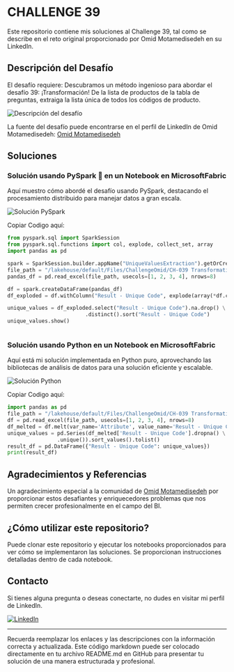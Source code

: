 # CHALLENGE 39

Este repositorio contiene mis soluciones al Challenge 39, tal como se describe en el reto original proporcionado por Omid Motamedisedeh en su LinkedIn.

## Descripción del Desafío

El desafío requiere:
Descubramos un método ingenioso para abordar el desafío 39: ¡Transformación!
De la lista de productos de la tabla de preguntas, extraiga la lista única de todos los códigos de producto.

![Descripción del desafío](https://github.com/cristobalsalcedo90/BI_Challenges/blob/6a18a1209d84d96b7c7a63d0a7ed346a3a3ceb50/OMID_BI/36_Challenge/files/Challenge.png)

La fuente del desafío puede encontrarse en el perfil de LinkedIn de Omid Motamedisedeh: [
Omid Motamedisedeh](https://www.linkedin.com/posts/omid-motamedisedeh-74aba166_excelchallenge-powerquerychllenge-excel-activity-7186830879980191745-kfBw?utm_source=share&utm_medium=member_desktop)

## Soluciones

### Solución usando PySpark 🚀 en un Notebook en MicrosoftFabric

Aquí muestro cómo abordé el desafío usando PySpark, destacando el procesamiento distribuido para manejar datos a gran escala.

![Solución PySpark](https://github.com/cristobalsalcedo90/BI_Challenges/blob/4a110c7ca86b8757e730e703e0c9e1d8f6e6b4dc/EXCEL_BI/403_EXCEL_CHALLENGE/files/403_EXCEL_CHALLENGE.PNG)

Copiar Codigo aquí:

```python
from pyspark.sql import SparkSession
from pyspark.sql.functions import col, explode, collect_set, array
import pandas as pd

spark = SparkSession.builder.appName("UniqueValuesExtraction").getOrCreate()
file_path = "/lakehouse/default/Files/ChallengeOmid/CH-039 Transformation.xlsx"
pandas_df = pd.read_excel(file_path, usecols=[1, 2, 3, 4], nrows=8)

df = spark.createDataFrame(pandas_df)
df_exploded = df.withColumn("Result - Unique Code", explode(array(*df.columns)))

unique_values = df_exploded.select("Result - Unique Code").na.drop() \
                         .distinct().sort("Result - Unique Code")
unique_values.show()



```
### Solución usando Python en un Notebook en MicrosoftFabric

Aquí está mi solución implementada en Python puro, aprovechando las bibliotecas de análisis de datos para una solución eficiente y escalable.

![Solución Python](https://github.com/cristobalsalcedo90/BI_Challenges/blob/e2c941df816763045366df0658358ab82f4168ea/427_EXCEL_CHALLENGE/Files/427_EXCEL_CHALLENGE_Python.png)

Copiar Codigo aquí:
```python
import pandas as pd
file_path = "/lakehouse/default/Files/ChallengeOmid/CH-039 Transformation.xlsx"
df = pd.read_excel(file_path, usecols=[1, 2, 3, 4], nrows=8)
df_melted = df.melt(var_name='Attribute', value_name='Result - Unique Code')
unique_values = pd.Series(df_melted['Result - Unique Code'].dropna() \
                .unique()).sort_values().tolist()
result_df = pd.DataFrame({"Result - Unique Code": unique_values})
print(result_df)
```



## Agradecimientos y Referencias

Un agradecimiento especial a la comunidad de [Omid Motamedisedeh](https://www.linkedin.com/in/omid-motamedisedeh-74aba166/) por proporcionar estos desafiantes y enriquecedores problemas que nos permiten crecer profesionalmente en el campo del BI.

## ¿Cómo utilizar este repositorio?

Puede clonar este repositorio y ejecutar los notebooks proporcionados para ver cómo se implementaron las soluciones. Se proporcionan instrucciones detalladas dentro de cada notebook.

## Contacto

Si tienes alguna pregunta o deseas conectarte, no dudes en visitar mi perfil de LinkedIn.

[![LinkedIn](https://img.shields.io/badge/LinkedIn-Cristobal%20Salcedo-blue)](https://www.linkedin.com/in/cristobal-salcedo)

---

Recuerda reemplazar los enlaces y las descripciones con la información correcta y actualizada. Este código markdown puede ser colocado directamente en tu archivo README.md en GitHub para presentar tu solución de una manera estructurada y profesional.
